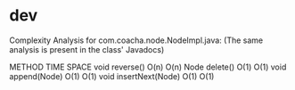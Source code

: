 dev
===

Complexity Analysis for com.coacha.node.NodeImpl.java:
(The same analysis is present in the class' Javadocs)

METHOD							TIME			SPACE
void reverse()					O(n)			O(n)
Node<T> delete()				O(1)			O(1)
void append(Node<T>)			O(1)			O(1)
void insertNext(Node<T>)		O(1)			O(1)
